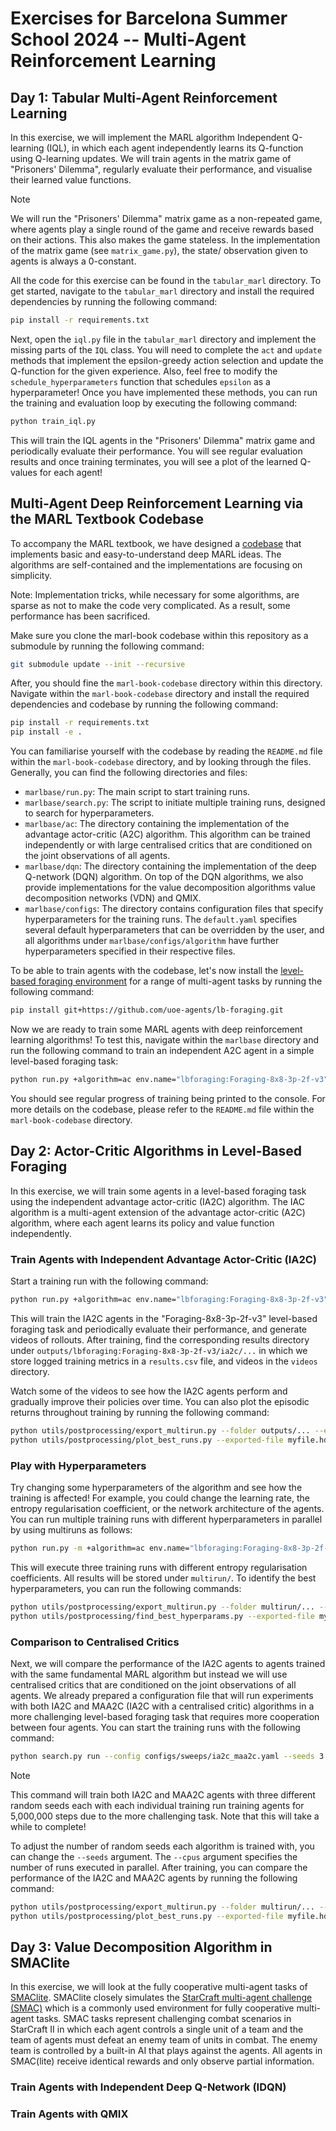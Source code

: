 # Exercises for Barcelona Summer School 2024 -- Multi-Agent Reinforcement Learning

## Day 1: Tabular Multi-Agent Reinforcement Learning

In this exercise, we will implement the MARL algorithm Independent Q-learning (IQL), in which each agent independently learns its Q-function using Q-learning updates. We will train agents in the matrix game of "Prisoners' Dilemma", regularly evaluate their performance, and visualise their learned value functions.

> [!NOTE]  
> We will run the "Prisoners' Dilemma" matrix game as a non-repeated game, where agents play a single round of the game and receive rewards based on their actions. This also makes the game stateless. In the implementation of the matrix game (see `matrix_game.py`), the state/ observation given to agents is always a 0-constant.

All the code for this exercise can be found in the `tabular_marl` directory. To get started, navigate to the `tabular_marl` directory and install the required dependencies by running the following command:

```bash
pip install -r requirements.txt
```

Next, open the `iql.py` file in the `tabular_marl` directory and implement the missing parts of the `IQL` class. You will need to complete the `act` and `update` methods that implement the epsilon-greedy action selection and update the Q-function for the given experience. Also, feel free to modify the `schedule_hyperparameters` function that schedules `epsilon` as a hyperparameter! Once you have implemented these methods, you can run the training and evaluation loop by executing the following command:

```bash
python train_iql.py
```

This will train the IQL agents in the "Prisoners' Dilemma" matrix game and periodically evaluate their performance. You will see regular evaluation results and once training terminates, you will see a plot of the learned Q-values for each agent!


## Multi-Agent Deep Reinforcement Learning via the MARL Textbook Codebase

To accompany the MARL textbook, we have designed a [codebase](https://github.com/marl-book/codebase) that implements basic and easy-to-understand deep MARL ideas. The algorithms are self-contained and the implementations are focusing on simplicity.

Note: Implementation tricks, while necessary for some algorithms, are sparse as not to make the code very complicated. As a result, some performance has been sacrificed.

Make sure you clone the marl-book codebase within this repository as a submodule by running the following command:

```bash
git submodule update --init --recursive
```

After, you should fine the `marl-book-codebase` directory within this directory. Navigate within the `marl-book-codebase` directory and install the required dependencies and codebase by running the following command:

```bash
pip install -r requirements.txt
pip install -e .
```

You can familiarise yourself with the codebase by reading the `README.md` file within the `marl-book-codebase` directory, and by looking through the files. Generally, you can find the following directories and files:
- `marlbase/run.py`: The main script to start training runs.
- `marlbase/search.py`: The script to initiate multiple training runs, designed to search for hyperparameters.
- `marlbase/ac`: The directory containing the implementation of the advantage actor-critic (A2C) algorithm. This algorithm can be trained independently or with large centralised critics that are conditioned on the joint observations of all agents.
- `marlbase/dqn`: The directory containing the implementation of the deep Q-network (DQN) algorithm. On top of the DQN algorithms, we also provide implementations for the value decomposition algorithms value decomposition networks (VDN) and QMIX.
- `marlbase/configs`: The directory contains configuration files that specify hyperparameters for the training runs. The `default.yaml` specifies several default hyperparameters that can be overridden by the user, and all algorithms under `marlbase/configs/algorithm` have further hyperparameters specified in their respective files.

To be able to train agents with the codebase, let's now install the [level-based foraging environment](https://github.com/uoe-agents/lb-foraging) for a range of multi-agent tasks by running the following command:

```bash
pip install git+https://github.com/uoe-agents/lb-foraging.git
```

Now we are ready to train some MARL agents with deep reinforcement learning algorithms! To test this, navigate within the `marlbase` directory and run the following command to train an independent A2C agent in a simple level-based foraging task:

```bash
python run.py +algorithm=ac env.name="lbforaging:Foraging-8x8-3p-2f-v3" env.time_limit=50 algorithm.total_steps=100000
```

You should see regular progress of training being printed to the console. For more details on the codebase, please refer to the `README.md` file within the `marl-book-codebase` directory.

## Day 2: Actor-Critic Algorithms in Level-Based Foraging

In this exercise, we will train some agents in a level-based foraging task using the independent advantage actor-critic (IA2C) algorithm. The IAC algorithm is a multi-agent extension of the advantage actor-critic (A2C) algorithm, where each agent learns its policy and value function independently. 

### Train Agents with Independent Advantage Actor-Critic (IA2C)

Start a training run with the following command:

```bash
python run.py +algorithm=ac env.name="lbforaging:Foraging-8x8-3p-2f-v3" env.time_limit=50 algorithm.total_steps=1000000 algorithm.name="ia2c" algorithm.standardise_rewards=True algorithm.video_interval=10000 seed=0
```

This will train the IA2C agents in the "Foraging-8x8-3p-2f-v3" level-based foraging task and periodically evaluate their performance, and generate videos of rollouts. After training, find the corresponding results directory under `outputs/lbforaging:Foraging-8x8-3p-2f-v3/ia2c/...` in which we store logged training metrics in a `results.csv` file, and videos in the `videos` directory.

Watch some of the videos to see how the IA2C agents perform and gradually improve their policies over time. You can also plot the episodic returns throughout training by running the following command:

```bash
python utils/postprocessing/export_multirun.py --folder outputs/... --export-file myfile.hd5
python utils/postprocessing/plot_best_runs.py --exported-file myfile.hd5
```

### Play with Hyperparameters

Try changing some hyperparameters of the algorithm and see how the training is affected! For example, you could change the learning rate, the entropy regularisation coefficient, or the network architecture of the agents. You can run multiple training runs with different hyperparameters in parallel by using multiruns as follows:

```bash
python run.py -m +algorithm=ac env.name="lbforaging:Foraging-8x8-3p-2f-v3" env.time_limit=50 algorithm.total_steps=1000000 algorithm.name="ia2c" algorithm.standardise_rewards=True seed=0 algorithm.entropy_coef=0.001,0.01,0.1
```

This will execute three training runs with different entropy regularisation coefficients. All results will be stored under `multirun/`. To identify the best hyperparameters, you can run the following commands:

```bash
python utils/postprocessing/export_multirun.py --folder multirun/... --export-file myfile.hd5
python utils/postprocessing/find_best_hyperparams.py --exported-file myfile.hd5
```

### Comparison to Centralised Critics

Next, we will compare the performance of the IA2C agents to agents trained with the same fundamental MARL algorithm but instead we will use centralised critics that are conditioned on the joint observations of all agents. We already prepared a configuration file that will run experiments with both IA2C and MAA2C (IA2C with a centralised critic) algorithms in a more challenging level-based foraging task that requires more cooperation between four agents. You can start the training runs with the following command:

```bash
python search.py run --config configs/sweeps/ia2c_maa2c.yaml --seeds 3 locally --cpus 3
```

> [!NOTE]  
> This command will train both IA2C and MAA2C agents with three different random seeds each with each individual training run training agents for 5,000,000 steps due to the more challenging task. Note that this will take a while to complete!

To adjust the number of random seeds each algorithm is trained with, you can change the `--seeds` argument. The `--cpus` argument specifies the number of runs executed in parallel. After training, you can compare the performance of the IA2C and MAA2C agents by running the following command:

```bash
python utils/postprocessing/export_multirun.py --folder multirun/... --export-file myfile.hd5
python utils/postprocessing/plot_best_runs.py --exported-file myfile.hd5
```


## Day 3: Value Decomposition Algorithm in SMAClite

In this exercise, we will look at the fully cooperative multi-agent tasks of [SMAClite](https://github.com/uoe-agents/smaclite). SMAClite closely simulates the [StarCraft multi-agent challenge (SMAC)](https://github.com/oxwhirl/smac) which is a commonly used environment for fully cooperative multi-agent tasks. SMAC tasks represent challenging combat scenarios in StarCraft II in which each agent controls a single unit of a team and the team of agents must defeat an enemy team of units in combat. The enemy team is controlled by a built-in AI that plays against the agents. All agents in SMAC(lite) receive identical rewards and only observe partial information.

### Train Agents with Independent Deep Q-Network (IDQN)

### Train Agents with QMIX
